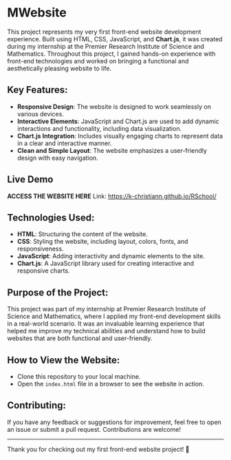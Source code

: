 # MWebsite

This project represents my very first front-end website development experience. Built using HTML, CSS, JavaScript, and **Chart.js**, it was created during my internship at the Premier Research Institute of Science and Mathematics. Throughout this project, I gained hands-on experience with front-end technologies and worked on bringing a functional and aesthetically pleasing website to life.

## Key Features:
- **Responsive Design**: The website is designed to work seamlessly on various devices.
- **Interactive Elements**: JavaScript and Chart.js are used to add dynamic interactions and functionality, including data visualization.
- **Chart.js Integration**: Includes visually engaging charts to represent data in a clear and interactive manner.
- **Clean and Simple Layout**: The website emphasizes a user-friendly design with easy navigation.
## Live Demo
**ACCESS THE WEBSITE HERE** Link: https://k-christiann.github.io/RSchool/
## Technologies Used:
- **HTML**: Structuring the content of the website.
- **CSS**: Styling the website, including layout, colors, fonts, and responsiveness.
- **JavaScript**: Adding interactivity and dynamic elements to the site.
- **Chart.js**: A JavaScript library used for creating interactive and responsive charts.

## Purpose of the Project:
This project was part of my internship at Premier Research Institute of Science and Mathematics, where I applied my front-end development skills in a real-world scenario. It was an invaluable learning experience that helped me improve my technical abilities and understand how to build websites that are both functional and user-friendly.

## How to View the Website:
- Clone this repository to your local machine.
- Open the `index.html` file in a browser to see the website in action.

## Contributing:
If you have any feedback or suggestions for improvement, feel free to open an issue or submit a pull request. Contributions are welcome!

---

Thank you for checking out my first front-end website project! 🚀
